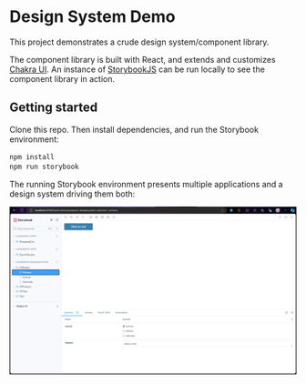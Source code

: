 # Design System Demo

This project demonstrates a crude design system/component library.

The component library is built with React, and extends and customizes [Chakra UI](https://v2.chakra-ui.com/). An instance of [StorybookJS](https://storybook.js.org) can be run locally to see the component library in action.

## Getting started

Clone this repo. Then install dependencies, and run the Storybook environment:

```sh
npm install
npm run storybook
```

The running Storybook environment presents multiple applications and a design system driving them both:

![The local Storybook environment](screenshot.png)
